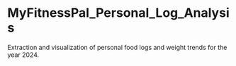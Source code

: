 # MyFitnessPal_Personal_Log_Analysis
Extraction and visualization of personal food logs and weight trends for the year 2024.
